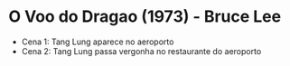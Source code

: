 # O Voo do Dragao (1973) - Bruce Lee

- Cena 1: Tang Lung aparece no aeroporto
- Cena 2: Tang Lung passa vergonha no restaurante do aeroporto
